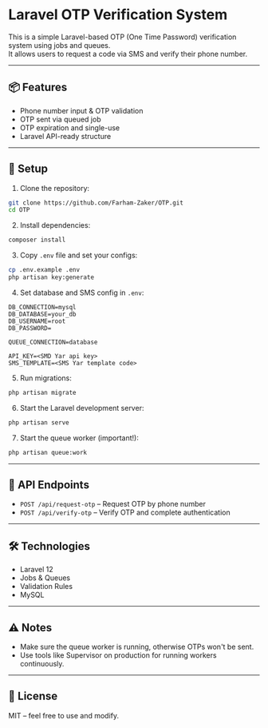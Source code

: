 # Laravel OTP Verification System

This is a simple Laravel-based OTP (One Time Password) verification system using jobs and queues.  
It allows users to request a code via SMS and verify their phone number.

---

## 📦 Features

- Phone number input & OTP validation  
- OTP sent via queued job  
- OTP expiration and single-use  
- Laravel API-ready structure  

---
## 🚀 Setup

1. Clone the repository:

```bash
git clone https://github.com/Farham-Zaker/OTP.git
cd OTP
```

2. Install dependencies:

```bash
composer install
```

3. Copy `.env` file and set your configs:

```bash
cp .env.example .env
php artisan key:generate
```

4. Set database and SMS config in `.env`:

```env
DB_CONNECTION=mysql
DB_DATABASE=your_db
DB_USERNAME=root
DB_PASSWORD=

QUEUE_CONNECTION=database

API_KEY=<SMD Yar api key>
SMS_TEMPLATE=<SMS Yar template code>
```

5. Run migrations:

```bash
php artisan migrate
```

6. Start the Laravel development server:

```bash
php artisan serve
```

7. Start the queue worker (important!):

```bash
php artisan queue:work
```

---

## 📮 API Endpoints

- `POST /api/request-otp` – Request OTP by phone number  
- `POST /api/verify-otp` – Verify OTP and complete authentication  

---

## 🛠 Technologies

- Laravel 12  
- Jobs & Queues  
- Validation Rules  
- MySQL 

---

## ⚠️ Notes

- Make sure the queue worker is running, otherwise OTPs won't be sent.  
- Use tools like Supervisor on production for running workers continuously.  

---

## 📃 License

MIT – feel free to use and modify.
